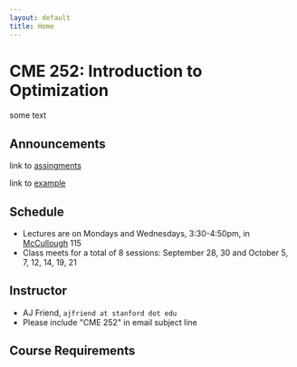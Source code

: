 ```yaml
---
layout: default
title: Home
---
```


# CME 252: Introduction to Optimization

some text

## Announcements
link to [assingments](assignments)

link to [example](data/example.txt)

## Schedule
- Lectures are on Mondays and Wednesdays, 3:30-4:50pm, in [McCullough](https://goo.gl/maps/u15gEQdFCzA2) 115
- Class meets for a total of 8 sessions: September 28, 30 and October 5, 7, 12, 14, 19, 21

## Instructor
- AJ Friend, `ajfriend at stanford dot edu`
- Please include "CME 252" in email subject line

## Course Requirements

